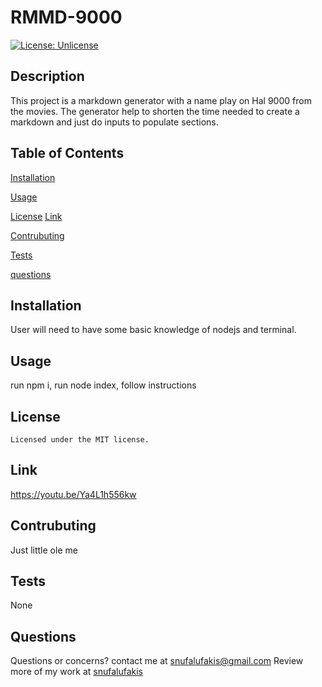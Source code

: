 # RMMD-9000

[![License: Unlicense](https://img.shields.io/badge/license-Unlicense-blue.svg)](http://unlicense.org/)

## Description

This project is a markdown generator with a name play on Hal 9000 from the movies. The generator help to shorten the time needed to create a markdown and just do inputs to populate sections.

## Table of Contents

[Installation](#Installation)

[Usage](#Usage)

[License](#license)
[Link](#link)

[Contrubuting](#contrubuting)

[Tests](#Tests)

[questions](#questions)

## Installation

User will need to have some basic knowledge of nodejs and terminal.

## Usage

run npm i, run node index, follow instructions

## License

    Licensed under the MIT license.

## Link

https://youtu.be/Ya4L1h556kw

## Contrubuting

Just little ole me

## Tests

None

## Questions

Questions or concerns? contact me at snufalufakis@gmail.com
Review more of my work at [snufalufakis](https://github.com/undefined/)

